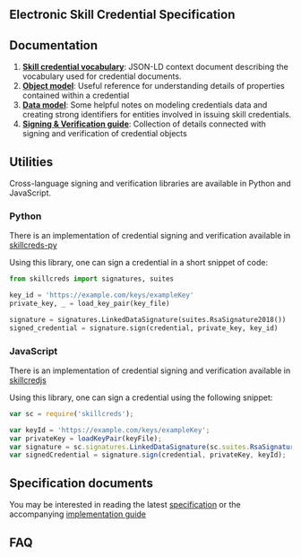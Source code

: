 ## Electronic Skill Credential Specification 

## Documentation

1. **[Skill credential vocabulary](v1/context.json)**: JSON-LD context document describing the vocabulary used for credential documents.
1. **[Object model](object-model)**: Useful reference for understanding details of properties contained within a credential
1. **[Data model](data-model)**: Some helpful notes on modeling credentials data and creating strong identifiers for entities involved in issuing skill credentials.
1. **[Signing & Verification guide](signing-verification)**: Collection of details connected with signing and verification of credential objects

## Utilities 
Cross-language signing and verification libraries are available in Python and JavaScript.

### Python
There is an implementation of credential signing and verification available in [skillcreds-py](https://github.com/project-sunbird/inCredible-py)

Using this library, one can sign a credential in a short snippet of code:

```py
from skillcreds import signatures, suites

key_id = 'https://example.com/keys/exampleKey'
private_key, _ = load_key_pair(key_file)

signature = signatures.LinkedDataSignature(suites.RsaSignature2018())
signed_credential = signature.sign(credential, private_key, key_id)
```  

### JavaScript
There is an implementation of credential signing and verification available in [skillcredjs](https://github.com/project-sunbird/inCredible-js)

Using this library, one can sign a credential using the following snippet:

```js
var sc = require('skillcreds');

var keyId = 'https://example.com/keys/exampleKey';
var privateKey = loadKeyPair(keyFile);
var signature = sc.signatures.LinkedDataSignature(sc.suites.RsaSignature2018());
var signedCredential = signature.sign(credential, privateKey, keyId);
```

## Specification documents

You may be interested in reading the latest [specification](/v1/spec.pdf) or the accompanying [implementation guide](/v1/implementation_guide.pdf)

## FAQ

